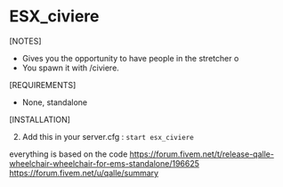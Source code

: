 # ESX_civiere

[NOTES]

* Gives you the opportunity to have people in the stretcher o
* You spawn it with /civiere.

[REQUIREMENTS]
  
* None, standalone

[INSTALLATION]



2) Add this in your server.cfg :
``start esx_civiere``


everything is based on the code https://forum.fivem.net/t/release-qalle-wheelchair-wheelchair-for-ems-standalone/196625
https://forum.fivem.net/u/qalle/summary
